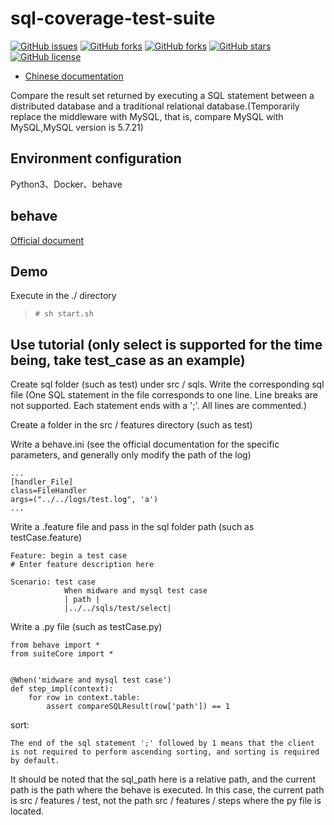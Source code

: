 # sql-coverage-test-suite
[![GitHub issues](https://img.shields.io/github/issues/Dagon0577/sql-coverage-test-suite.svg)](https://github.com/Dagon0577/sql-coverage-test-suite/issues)
[![GitHub forks](https://img.shields.io/github/watchers/Dagon0577/sql-coverage-test-suite.svg)](https://github.com/Dagon0577/sql-coverage-test-suite/watchers)
[![GitHub forks](https://img.shields.io/github/forks/Dagon0577/sql-coverage-test-suite.svg)](https://github.com/Dagon0577/sql-coverage-test-suite/network/members)
[![GitHub stars](https://img.shields.io/github/stars/Dagon0577/sql-coverage-test-suite.svg)](https://github.com/Dagon0577/sql-coverage-test-suite/stargazers)
[![GitHub license](https://img.shields.io/github/license/Dagon0577/sql-coverage-test-suite.svg)](https://github.com/Dagon0577/sql-coverage-test-suite/blob/master/LICENSE)


- [Chinese documentation](README-ZH.md)

Compare the result set returned by executing a SQL statement between a distributed database and a traditional relational database.(Temporarily replace the middleware with MySQL, that is, compare MySQL with MySQL,MySQL version is 5.7.21)

## Environment configuration

Python3、Docker、behave

## behave

[Official document](https://behave.readthedocs.io/en/latest/tutorial.html)

## Demo
Execute in the ./ directory

>`# sh start.sh`

## Use tutorial (only select is supported for the time being, take test_case as an example)

Create sql folder (such as test) under src / sqls.
Write the corresponding sql file (One SQL statement in the file corresponds to one line. Line breaks are not supported. Each statement ends with a ';'. All lines are commented.)

Create a folder in the src / features directory (such as test)

Write a behave.ini (see the official documentation for the specific parameters, and generally only modify the path of the log)

    ...  
    [handler_File]  
    class=FileHandler  
    args=("../../logs/test.log", 'a')  
    ...

Write a .feature file and pass in the sql folder path (such as testCase.feature)

    Feature: begin a test case
    # Enter feature description here

    Scenario: test case
                When midware and mysql test case
                | path |
                |../../sqls/test/select|

Write a .py file (such as testCase.py)

    from behave import *
    from suiteCore import *


    @When('midware and mysql test case')
    def step_impl(context):
        for row in context.table:
            assert compareSQLResult(row['path']) == 1

sort:

    The end of the sql statement ';' followed by 1 means that the client is not required to perform ascending sorting, and sorting is required by default.

It should be noted that the sql_path here is a relative path, and the current path is the path where the behave is executed. In this case, the current path is src / features / test, not the path src / features / steps where the py file is located.